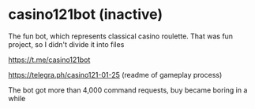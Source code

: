 # casino121bot (inactive)
The fun bot, which represents classical casino roulette. That was fun project, so I didn't divide it into files

https://t.me/casino121bot

https://telegra.ph/casino121-01-25 (readme of gameplay process)

The bot got more than 4,000 command requests, buy became boring in a while
